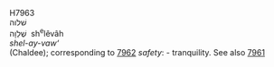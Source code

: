 <body>
  <p>H7963<br>  שׁלוה  <br> שְׁלֵוָה  ‎  sh<sup>e</sup>lêvâh  <br><i>shel-ay-vaw‘ </i><br>(Chaldee); corresponding to <a href="h7962.htm">7962</a>  <i>safety</i>: - tranquility. See also <a href="h7961.htm">7961</a> <br></p>
 </body>